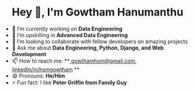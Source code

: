 <h1 align="center">Hey 👋, I'm Gowtham Hanumanthu</h1>



- 🔭 I’m currently working on **Data Engineering**
- 🌱 I’m upskilling in **Advanced Data Engineering**
- 👯 I’m looking to collaborate with fellow developers on amazing projects
- 💬 Ask me about **Data Engineering, Python, Django, and Web Development**
- 📫 How to reach me: **<a href="mailto:gowthamhsm@gmail.com" target="blank"> gowthamhsm@gmail.com</a>, <a href="https://www.linkedin.com/in/hsmgowtham"  > linkedin/in/hsmgowtham</a> **
- 😄 Pronouns: **He/Him**
- ⚡ Fun fact: I like **Peter Griffin from Family Guy**
